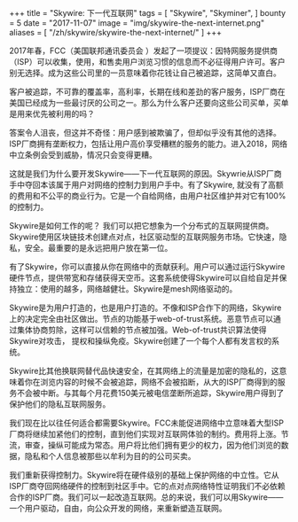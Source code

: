 +++
title = "Skywire: 下一代互联网"
tags = [
    "Skywire",
    "Skyminer",
]
bounty = 5
date = "2017-11-07"
image = "img/skywire-the-next-internet.png"
aliases = [
	"/zh/skywire/skywire-the-next-internet/"
]
+++

2017年春，FCC（美国联邦通讯委员会 ）发起了一项提议：因特网服务提供商（ISP）可以收集，使用，和售卖用户浏览习惯的信息而不必征得用户许可。客户别无选择。成为这些公司里的一员意味着你花钱让自己被追踪，这简单又直白。

客户被追踪，不可靠的覆盖率，高利率，长期在线和差劲的客户服务，ISP厂商在美国已经成为一些最讨厌的公司之一。那么为什么客户还要向这些公司买单，买单是用来优先被利用的吗？

答案令人沮丧，但这并不奇怪：用户感到被欺骗了，但却似乎没有其他的选择。ISP厂商拥有垄断权力，包括让用户高价享受糟糕的服务的能力。进入2018，网络中立条例会受到威胁，情况只会变得更糟。

这就是我们为什么要开发Skywire——下一代互联网的原因。Skywrie从ISP厂商手中夺回本该属于用户对网络的控制力到用户手中。有了Skywire, 就没有了高额的费用和不公平的商业行为。它是一个自给网络，由用户社区维护并对它有100%的控制力。

Skywire是如何工作的呢？ 我们可以把它想象为一个分布式的互联网提供商。Skywire使用区块链技术创建点对点，社区驱动型的互联网服务市场。它快速，隐私，安全。最重要的是永远把用户放在第一位。

有了Skywire，你可以直接从你在网络中的贡献获利。用户可以通过运行Skywire硬件节点，提供带宽和存储获得天空币。这套系统使得Skywire可以自给自足并保持独立：使用的越多，网络越健壮。Skywire是mesh网络驱动的。

Skywire是为用户打造的，也是用户打造的。不像和ISP合作下的网络，Skywire上的决定完全由社区做出。节点的功能基于web-of-trust系统。恶意节点可以通过集体协商剪除，这样可以信赖的节点被加强。Web-of-trust共识算法使得Skywire对攻击， 提权和操纵免疫。Skywire创建了一个每个人都有发言权的系统。

Skywire比其他换联网替代品快速安全，在其网络上的流量是加密的隐私的，这意味着你在浏览内容的时候不会被追踪，网络不会被掐断，从大的ISP厂商得到的服务不会被中断。与其每个月花费150美元被电信垄断所追踪，Skywire用户得到了保护他们的隐私互联网服务。

我们现在比以往任何适合都需要Skywire。FCC未能促进网络中立意味着大型ISP厂商将继续加紧他们的控制，直到他们实现对互联网体验的制约。费用将上涨。节流，审查，操纵可能成为常态。用户将比他们拥有更少的权力，因为他们浏览的数据，隐私和个人信息被那些以牟利为目的的公司买卖。

我们重新获得控制力。Skywire将在硬件级别的基础上保护网络的中立性。它从ISP厂商夺回网络硬件的控制到社区手中。它的点对点网络特性证明我们不必依赖合作的ISP厂商。我们可以一起改造互联网。总的来说，我们可以用Skywire——一个用户驱动，自由，向公众开发的网络，来重新塑造互联网。
